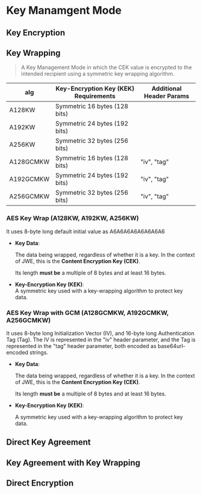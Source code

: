 # Key Manamgent Mode

## Key Encryption

## Key Wrapping

> A Key Management Mode in which the CEK value is encrypted to the intended recipient using a symmetric key wrapping algorithm.

| alg       | Key-Encryption Key (KEK) Requirements | Additional Header Params |
| --------- | ------------------------------------- | ------------------------ |
| A128KW    | Symmetric 16 bytes (128 bits)         |                          |
| A192KW    | Symmetric 24 bytes (192 bits)         |                          |
| A256KW    | Symmetric 32 bytes (256 bits)         |                          |
| A128GCMKW | Symmetric 16 bytes (128 bits)         | "iv", "tag"              |
| A192GCMKW | Symmetric 24 bytes (192 bits)         | "iv", "tag"              |
| A256GCMKW | Symmetric 32 bytes (256 bits)         | "iv", "tag"              |

### AES Key Wrap (A128KW, A192KW, A256KW)

It uses 8-byte long default initial value as A6A6A6A6A6A6A6A6

- **Key Data**:

    The data being wrapped, regardless of whether it is a key. In the context of JWE, this is the **Content Encryption Key (CEK)**.

    Its length **must be** a multiple of 8 bytes and at least 16 bytes.

- **Key-Encryption Key (KEK)**:  
  A symmetric key used with a key-wrapping algorithm to protect key data.

### AES Key Wrap with GCM (A128GCMKW, A192GCMKW, A256GCMKW)

It uses 8-byte long Initialization Vector (IV), and 16-byte long Authentication Tag (Tag).
The IV is represented in the "iv" header parameter, and the Tag is represented in the "tag" header parameter, both encoded as base64url-encoded strings.

- **Key Data**:

    The data being wrapped, regardless of whether it is a key. In the context of JWE, this is the **Content Encryption Key (CEK)**.

    Its length **must be** a multiple of 8 bytes and at least 16 bytes.

- **Key-Encryption Key (KEK)**:

    A symmetric key used with a key-wrapping algorithm to protect key data.

## Direct Key Agreement

## Key Agreement with Key Wrapping

## Direct Encryption
